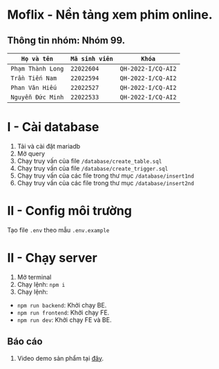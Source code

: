 # Moflix - Nền tảng xem phim online.

## Thông tin nhóm: Nhóm 99.

| `Họ và tên`       | `Mã sinh viên` | `Khóa`             |
| ----------------- | -------------- | ------------------ |
| `Phạm Thành Long` | `22022604`     | `QH-2022-I/CQ-AI2` |
| `Trần Tiến Nam`   | `22022594`     | `QH-2022-I/CQ-AI2` |
| `Phan Văn Hiếu`   | `22022527`     | `QH-2022-I/CQ-AI2` |
| `Nguyễn Đức Minh` | `22022533`     | `QH-2022-I/CQ-AI2` |

# I - Cài database

1. Tải và cài đặt mariadb
2. Mở query
3. Chạy truy vấn của file `/database/create_table.sql`
4. Chạy truy vấn của file `/database/create_trigger.sql`
5. Chạy truy vấn của các file trong thư mục `/database/insert1nd`
6. Chạy truy vấn của các file trong thư mục `/database/insert2nd`

# II - Config môi trường

Tạo file `.env` theo mẫu `.env.example`

# II - Chạy server

1. Mở terminal
2. Chạy lệnh: `npm i`
3. Chạy lệnh:

-   `npm run backend`: Khởi chạy BE.
-   `npm run frontend`: Khởi chạy FE.
-   `npm run dev`: Khởi chạy FE và BE.

## Báo cáo
1. Video demo sản phẩm tại [đây](https://youtu.be/Mqgsmuj0PNk?si=t6pUTKKYlrAq9J65).
